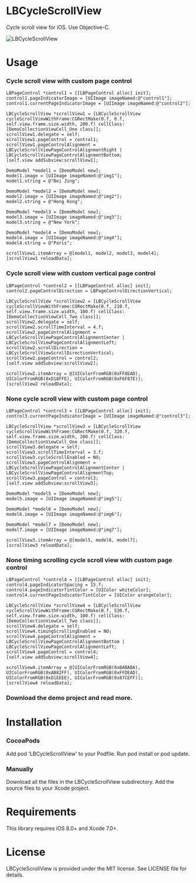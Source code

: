 LBCycleScrollView
==============

Cycle scroll view for iOS. Use Objective-C.

![LBCycleScrollView](https://github.com/i-LB/LBResources/blob/master/LBCycleScrollView.gif)

Usage
==============

### Cycle scroll view with custom page control

    LBPageControl *control1 = [[LBPageControl alloc] init];
    control1.pageIndicatorImage = [UIImage imageNamed:@"control1"];
    control1.currentPageIndicatorImage = [UIImage imageNamed:@"control2"];
    
    LBCycleScrollView *scrollView1 = [LBCycleScrollView cycleScrollViewWithFrame:CGRectMake(0.f, 0.f, self.view.frame.size.width, 200.f) cellClass:[DemoCollectionViewCell_One class]];
    scrollView1.delegate = self;
    scrollView1.pageControl = control1;
    scrollView1.pageControlAlignment = LBCycleScrollViewPageControlAlignmentRight | LBCycleScrollViewPageControlAlignmentBottom;
    [self.view addSubview:scrollView1];
    
    DemoModel *model1 = [DemoModel new];
    model1.image = [UIImage imageNamed:@"img1"];
    model1.string = @"Bei Jing";
    
    DemoModel *model2 = [DemoModel new];
    model2.image = [UIImage imageNamed:@"img2"];
    model2.string = @"Hong Kong";
    
    DemoModel *model3 = [DemoModel new];
    model3.image = [UIImage imageNamed:@"img3"];
    model3.string = @"New York";
    
    DemoModel *model4 = [DemoModel new];
    model4.image = [UIImage imageNamed:@"img4"];
    model4.string = @"Paris";
    
    scrollView1.itemArray = @[model1, model2, model3, model4];
    [scrollView1 reloadData];
    
### Cycle scroll view with custom vertical page control

    LBPageControl *control2 = [[LBPageControl alloc] init];
    control2.pageControlDirection = LBPageControlDirectionVertical;
    
    LBCycleScrollView *scrollView2 = [LBCycleScrollView cycleScrollViewWithFrame:CGRectMake(0.f, 210.f, self.view.frame.size.width, 100.f) cellClass:[DemoCollectionViewCell_Two class]];
    scrollView2.delegate = self;
    scrollView2.scrollTimeInterval = 4.f;
    scrollView2.pageControlAlignment = LBCycleScrollViewPageControlAlignmentCenter | LBCycleScrollViewPageControlAlignmentLeft;
    scrollView2.scrollDirection = LBCycleScrollViewScrollDirectionVertical;
    scrollView2.pageControl = control2;
    [self.view addSubview:scrollView2];
    
    scrollView2.itemArray = @[UIColorFromRGB(0xFF8EAD), UIColorFromRGB(0xD18FFE), UIColorFromRGB(0xF6F87E)];
    [scrollView2 reloadData];
    
### None cycle scroll view with custom page control

    LBPageControl *control3 = [[LBPageControl alloc] init];
    control3.currentPageIndicatorImage = [UIImage imageNamed:@"control3"];
    
    LBCycleScrollView *scrollView3 = [LBCycleScrollView cycleScrollViewWithFrame:CGRectMake(0.f, 320.f, self.view.frame.size.width, 200.f) cellClass:[DemoCollectionViewCell_One class]];
    scrollView3.delegate = self;
    scrollView3.scrollTimeInterval = 3.f;
    scrollView3.cycleScrollEnabled = NO;
    scrollView3.pageControlAlignment = LBCycleScrollViewPageControlAlignmentCenter | LBCycleScrollViewPageControlAlignmentTop;
    scrollView3.pageControl = control3;
    [self.view addSubview:scrollView3];
    
    DemoModel *model5 = [DemoModel new];
    model5.image = [UIImage imageNamed:@"img5"];
    
    DemoModel *model6 = [DemoModel new];
    model6.image = [UIImage imageNamed:@"img6"];
    
    DemoModel *model7 = [DemoModel new];
    model7.image = [UIImage imageNamed:@"img7"];
    
    scrollView3.itemArray = @[model5, model6, model7];
    [scrollView3 reloadData];
    
### None timing scrolling cycle scroll view with custom page control

    LBPageControl *control4 = [[LBPageControl alloc] init];
    control4.pageIndicatorSpacing = 15.f;
    control4.pageIndicatorTintColor = [UIColor whiteColor];
    control4.currentPageIndicatorTintColor = [UIColor orangeColor];
    
    LBCycleScrollView *scrollView4 = [LBCycleScrollView cycleScrollViewWithFrame:CGRectMake(0.f, 530.f, self.view.frame.size.width, 100.f) cellClass:[DemoCollectionViewCell_Two class]];
    scrollView4.delegate = self;
    scrollView4.timingScrollingEnabled = NO;
    scrollView4.pageControlAlignment = LBCycleScrollViewPageControlAlignmentBottom | LBCycleScrollViewPageControlAlignmentLeft;
    scrollView4.pageControl = control4;
    [self.view addSubview:scrollView4];
    
    scrollView4.itemArray = @[UIColorFromRGB(0xBABABA), UIColorFromRGB(0xAB82FF), UIColorFromRGB(0xFFDEAD), UIColorFromRGB(0xD1EEEE), UIColorFromRGB(0x87CEFF)];
    [scrollView4 reloadData];
    
### Download the demo project and read more.

Installation
==============

### CocoaPods

Add pod 'LBCycleScrollView' to your Podfile.
Run pod install or pod update.

### Manually

Download all the files in the LBCycleScrollView subdirectory.
Add the source files to your Xcode project.

Requirements
==============

This library requires iOS 8.0+ and Xcode 7.0+.

License
==============

LBCycleScrollView is provided under the MIT license. See LICENSE file for details.
